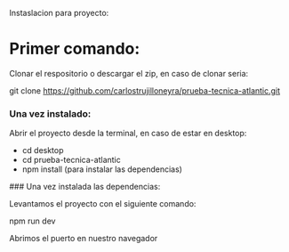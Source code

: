 Instaslacion para proyecto:

# Primer comando:

Clonar el respositorio o descargar el zip, en caso de clonar seria:

git clone https://github.com/carlostrujilloneyra/prueba-tecnica-atlantic.git


### Una vez instalado:

Abrir el proyecto desde la terminal, en caso de estar en desktop:

- cd desktop
- cd prueba-tecnica-atlantic
- npm install (para instalar las dependencias)

### Una vez instalada las dependencias:

Levantamos el proyecto con el siguiente comando:

npm run dev

Abrimos el puerto en nuestro navegador
